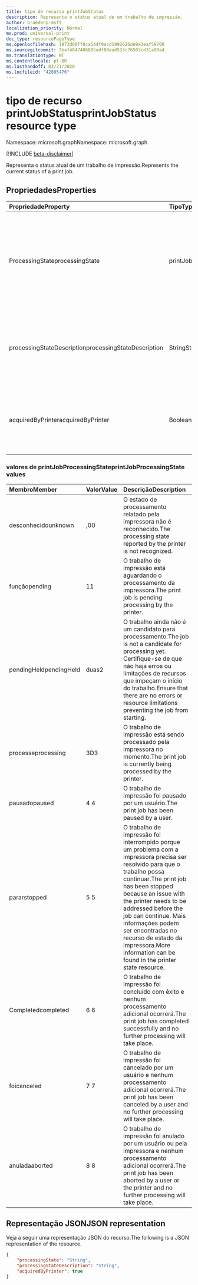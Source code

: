 ```yaml
---
title: tipo de recurso printJobStatus
description: Representa o status atual de um trabalho de impressão.
author: braedenp-msft
localization_priority: Normal
ms.prod: universal-print
doc_type: resourcePageType
ms.openlocfilehash: 1973d00ff8ca544f0acd1992626de9a3eaf59700
ms.sourcegitcommit: 7baf4847486885edf08ead533c76503cd31a98a4
ms.translationtype: MT
ms.contentlocale: pt-BR
ms.lasthandoff: 03/21/2020
ms.locfileid: "42895476"
---
```

# <a name="printjobstatus-resource-type"></a><span data-ttu-id="5a1e8-103">tipo de recurso printJobStatus</span><span class="sxs-lookup"><span data-stu-id="5a1e8-103">printJobStatus resource type</span></span>

<span data-ttu-id="5a1e8-104">Namespace: microsoft.graph</span><span class="sxs-lookup"><span data-stu-id="5a1e8-104">Namespace: microsoft.graph</span></span>

[!INCLUDE [beta-disclaimer](../../includes/beta-disclaimer.md)]

<span data-ttu-id="5a1e8-105">Representa o status atual de um trabalho de impressão.</span><span class="sxs-lookup"><span data-stu-id="5a1e8-105">Represents the current status of a print job.</span></span>

## <a name="properties"></a><span data-ttu-id="5a1e8-106">Propriedades</span><span class="sxs-lookup"><span data-stu-id="5a1e8-106">Properties</span></span>
| <span data-ttu-id="5a1e8-107">Propriedade</span><span class="sxs-lookup"><span data-stu-id="5a1e8-107">Property</span></span>     | <span data-ttu-id="5a1e8-108">Tipo</span><span class="sxs-lookup"><span data-stu-id="5a1e8-108">Type</span></span>        | <span data-ttu-id="5a1e8-109">Descrição</span><span class="sxs-lookup"><span data-stu-id="5a1e8-109">Description</span></span> |
|:-------------|:------------|:------------|
|<span data-ttu-id="5a1e8-110">ProcessingState</span><span class="sxs-lookup"><span data-stu-id="5a1e8-110">processingState</span></span>|<span data-ttu-id="5a1e8-111">printJobProcessingState</span><span class="sxs-lookup"><span data-stu-id="5a1e8-111">printJobProcessingState</span></span>|<span data-ttu-id="5a1e8-112">O estado atual de processamento do trabalho de impressão.</span><span class="sxs-lookup"><span data-stu-id="5a1e8-112">The print job's current processing state.</span></span> <span data-ttu-id="5a1e8-113">Os valores válidos são descritos na tabela a seguir.</span><span class="sxs-lookup"><span data-stu-id="5a1e8-113">Valid values are described in the following table.</span></span> <span data-ttu-id="5a1e8-114">Somente leitura.</span><span class="sxs-lookup"><span data-stu-id="5a1e8-114">Read-only.</span></span>|
|<span data-ttu-id="5a1e8-115">processingStateDescription</span><span class="sxs-lookup"><span data-stu-id="5a1e8-115">processingStateDescription</span></span>|<span data-ttu-id="5a1e8-116">String</span><span class="sxs-lookup"><span data-stu-id="5a1e8-116">String</span></span>|<span data-ttu-id="5a1e8-117">Uma descrição legível do estado de processamento atual do trabalho de impressão.</span><span class="sxs-lookup"><span data-stu-id="5a1e8-117">A human-readable description of the print job's current processing state.</span></span> <span data-ttu-id="5a1e8-118">Somente leitura.</span><span class="sxs-lookup"><span data-stu-id="5a1e8-118">Read-only.</span></span>|
|<span data-ttu-id="5a1e8-119">acquiredByPrinter</span><span class="sxs-lookup"><span data-stu-id="5a1e8-119">acquiredByPrinter</span></span>|<span data-ttu-id="5a1e8-120">Boolean</span><span class="sxs-lookup"><span data-stu-id="5a1e8-120">Boolean</span></span>|<span data-ttu-id="5a1e8-121">True se o trabalho foi confirmado por uma impressora; caso contrário, false.</span><span class="sxs-lookup"><span data-stu-id="5a1e8-121">True if the job was acknowledged by a printer; false otherwise.</span></span> <span data-ttu-id="5a1e8-122">Somente leitura.</span><span class="sxs-lookup"><span data-stu-id="5a1e8-122">Read-only.</span></span>|

### <a name="printjobprocessingstate-values"></a><span data-ttu-id="5a1e8-123">valores de printJobProcessingState</span><span class="sxs-lookup"><span data-stu-id="5a1e8-123">printJobProcessingState values</span></span>

|<span data-ttu-id="5a1e8-124">Membro</span><span class="sxs-lookup"><span data-stu-id="5a1e8-124">Member</span></span>|<span data-ttu-id="5a1e8-125">Valor</span><span class="sxs-lookup"><span data-stu-id="5a1e8-125">Value</span></span>|<span data-ttu-id="5a1e8-126">Descrição</span><span class="sxs-lookup"><span data-stu-id="5a1e8-126">Description</span></span>|
|:---|:---|:---|
|<span data-ttu-id="5a1e8-127">desconhecido</span><span class="sxs-lookup"><span data-stu-id="5a1e8-127">unknown</span></span>|<span data-ttu-id="5a1e8-128">,0</span><span class="sxs-lookup"><span data-stu-id="5a1e8-128">0</span></span>|<span data-ttu-id="5a1e8-129">O estado de processamento relatado pela impressora não é reconhecido.</span><span class="sxs-lookup"><span data-stu-id="5a1e8-129">The processing state reported by the printer is not recognized.</span></span>|
|<span data-ttu-id="5a1e8-130">função</span><span class="sxs-lookup"><span data-stu-id="5a1e8-130">pending</span></span>|<span data-ttu-id="5a1e8-131">1</span><span class="sxs-lookup"><span data-stu-id="5a1e8-131">1</span></span>|<span data-ttu-id="5a1e8-132">O trabalho de impressão está aguardando o processamento da impressora.</span><span class="sxs-lookup"><span data-stu-id="5a1e8-132">The print job is pending processing by the printer.</span></span>|
|<span data-ttu-id="5a1e8-133">pendingHeld</span><span class="sxs-lookup"><span data-stu-id="5a1e8-133">pendingHeld</span></span>|<span data-ttu-id="5a1e8-134">duas</span><span class="sxs-lookup"><span data-stu-id="5a1e8-134">2</span></span>|<span data-ttu-id="5a1e8-135">O trabalho ainda não é um candidato para processamento.</span><span class="sxs-lookup"><span data-stu-id="5a1e8-135">The job is not a candidate for processing yet.</span></span> <span data-ttu-id="5a1e8-136">Certifique-se de que não haja erros ou limitações de recursos que impeçam o início do trabalho.</span><span class="sxs-lookup"><span data-stu-id="5a1e8-136">Ensure that there are no errors or resource limitations preventing the job from starting.</span></span>|
|<span data-ttu-id="5a1e8-137">processe</span><span class="sxs-lookup"><span data-stu-id="5a1e8-137">processing</span></span>|<span data-ttu-id="5a1e8-138">3D</span><span class="sxs-lookup"><span data-stu-id="5a1e8-138">3</span></span>|<span data-ttu-id="5a1e8-139">O trabalho de impressão está sendo processado pela impressora no momento.</span><span class="sxs-lookup"><span data-stu-id="5a1e8-139">The print job is currently being processed by the printer.</span></span>|
|<span data-ttu-id="5a1e8-140">pausado</span><span class="sxs-lookup"><span data-stu-id="5a1e8-140">paused</span></span>|<span data-ttu-id="5a1e8-141">4 </span><span class="sxs-lookup"><span data-stu-id="5a1e8-141">4</span></span>|<span data-ttu-id="5a1e8-142">O trabalho de impressão foi pausado por um usuário.</span><span class="sxs-lookup"><span data-stu-id="5a1e8-142">The print job has been paused by a user.</span></span>|
|<span data-ttu-id="5a1e8-143">parar</span><span class="sxs-lookup"><span data-stu-id="5a1e8-143">stopped</span></span>|<span data-ttu-id="5a1e8-144">5 </span><span class="sxs-lookup"><span data-stu-id="5a1e8-144">5</span></span>|<span data-ttu-id="5a1e8-145">O trabalho de impressão foi interrompido porque um problema com a impressora precisa ser resolvido para que o trabalho possa continuar.</span><span class="sxs-lookup"><span data-stu-id="5a1e8-145">The print job has been stopped because an issue with the printer needs to be addressed before the job can continue.</span></span> <span data-ttu-id="5a1e8-146">Mais informações podem ser encontradas no recurso de estado da impressora.</span><span class="sxs-lookup"><span data-stu-id="5a1e8-146">More information can be found in the printer state resource.</span></span>|
|<span data-ttu-id="5a1e8-147">Completed</span><span class="sxs-lookup"><span data-stu-id="5a1e8-147">completed</span></span>|<span data-ttu-id="5a1e8-148">6 </span><span class="sxs-lookup"><span data-stu-id="5a1e8-148">6</span></span>|<span data-ttu-id="5a1e8-149">O trabalho de impressão foi concluído com êxito e nenhum processamento adicional ocorrerá.</span><span class="sxs-lookup"><span data-stu-id="5a1e8-149">The print job has completed successfully and no further processing will take place.</span></span>|
|<span data-ttu-id="5a1e8-150">foi</span><span class="sxs-lookup"><span data-stu-id="5a1e8-150">canceled</span></span>|<span data-ttu-id="5a1e8-151">7 </span><span class="sxs-lookup"><span data-stu-id="5a1e8-151">7</span></span>|<span data-ttu-id="5a1e8-152">O trabalho de impressão foi cancelado por um usuário e nenhum processamento adicional ocorrerá.</span><span class="sxs-lookup"><span data-stu-id="5a1e8-152">The print job has been canceled by a user and no further processing will take place.</span></span>|
|<span data-ttu-id="5a1e8-153">anulada</span><span class="sxs-lookup"><span data-stu-id="5a1e8-153">aborted</span></span>|<span data-ttu-id="5a1e8-154">8 </span><span class="sxs-lookup"><span data-stu-id="5a1e8-154">8</span></span>|<span data-ttu-id="5a1e8-155">O trabalho de impressão foi anulado por um usuário ou pela impressora e nenhum processamento adicional ocorrerá.</span><span class="sxs-lookup"><span data-stu-id="5a1e8-155">The print job has been aborted by a user or the printer and no further processing will take place.</span></span>|

## <a name="json-representation"></a><span data-ttu-id="5a1e8-156">Representação JSON</span><span class="sxs-lookup"><span data-stu-id="5a1e8-156">JSON representation</span></span>

<span data-ttu-id="5a1e8-157">Veja a seguir uma representação JSON do recurso.</span><span class="sxs-lookup"><span data-stu-id="5a1e8-157">The following is a JSON representation of the resource.</span></span>

<!-- {
  "blockType": "resource",
  "optionalProperties": [

  ],
  "@odata.type": "microsoft.graph.printJobStatus"
}-->

```json
{
    "processingState": "String",
    "processingStateDescription": "String",
    "acquiredByPrinter": true
}
```

<!-- uuid: 8fcb5dbc-d5aa-4681-8e31-b001d5168d79
2015-10-25 14:57:30 UTC -->
<!-- {
  "type": "#page.annotation",
  "description": "printJobStatus resource",
  "keywords": "",
  "section": "documentation",
  "tocPath": ""
}-->